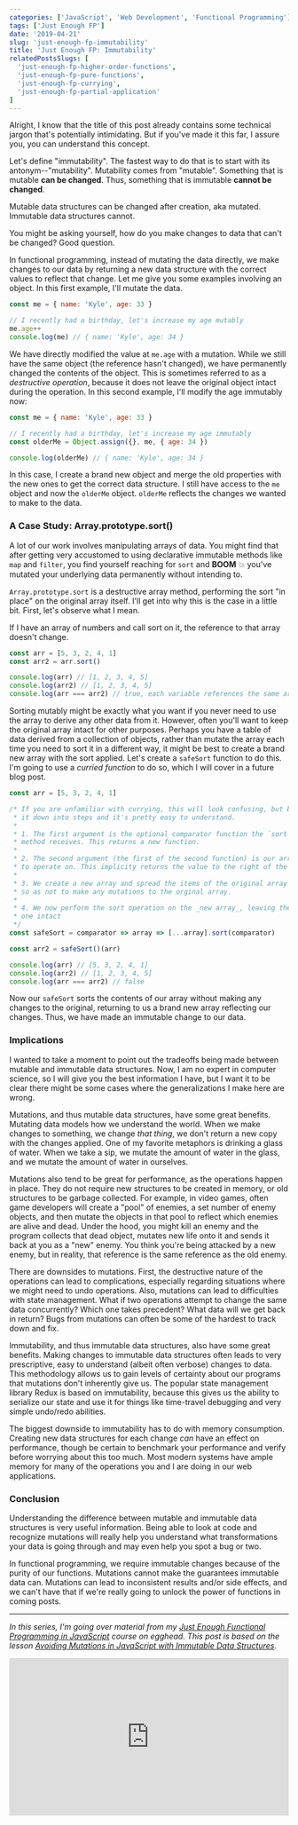 ```yaml
---
categories: ['JavaScript', 'Web Development', 'Functional Programming']
tags: ['Just Enough FP']
date: '2019-04-21'
slug: 'just-enough-fp-immutability'
title: 'Just Enough FP: Immutability'
relatedPostsSlugs: [
  'just-enough-fp-higher-order-functions',
  'just-enough-fp-pure-functions',
  'just-enough-fp-currying',
  'just-enough-fp-partial-application'
]
---
```


Alright, I know that the title of this post already contains some technical jargon that's potentially intimidating. But if you've made it this far, I assure you, you can understand this concept.

Let's define "immutability". The fastest way to do that is to start with its antonym--"mutability". Mutability comes from "mutable". Something that is mutable **can be changed**. Thus, something that is immutable **cannot be changed**.

Mutable data structures can be changed after creation, aka mutated. Immutable data structures cannot.

You might be asking yourself, how do you make changes to data that can't be changed? Good question.

In functional programming, instead of mutating the data directly, we make changes to our data by returning a new data structure with the correct values to reflect that change. Let me give you some examples involving an object. In this first example, I'll mutate the data.

```javascript
const me = { name: 'Kyle', age: 33 }

// I recently had a birthday, let's increase my age mutably
me.age++
console.log(me) // { name: 'Kyle', age: 34 }
```

We have directly modified the value at `me.age` with a mutation. While we still have the same object (the reference hasn't changed), we have permanently changed the contents of the object. This is sometimes referred to as a _destructive operation_, because it does not leave the original object intact during the operation. In this second example, I'll modify the age immutably now:

```javascript
const me = { name: 'Kyle', age: 33 }

// I recently had a birthday, let's increase my age immutably
const olderMe = Object.assign({}, me, { age: 34 })

console.log(olderMe) // { name: 'Kyle', age: 34 }
```

In this case, I create a brand new object and merge the old properties with the new ones to get the correct data structure. I still have access to the `me` object and now the `olderMe` object. `olderMe` reflects the changes we wanted to make to the data.

### A Case Study: Array.prototype.sort()

A lot of our work involves manipulating arrays of data. You might find that after getting very accustomed to using declarative immutable methods like `map` and `filter`, you find yourself reaching for `sort` and **BOOM** 💥 you've mutated your underlying data permanently without intending to.

`Array.prototype.sort` is a destructive array method, performing the sort "in place" on the original array itself. I'll get into why this is the case in a little bit. First, let's observe what I mean.

If I have an array of numbers and call sort on it, the reference to that array doesn't change.

```javascript
const arr = [5, 3, 2, 4, 1]
const arr2 = arr.sort()

console.log(arr) // [1, 2, 3, 4, 5]
console.log(arr2) // [1, 2, 3, 4, 5]
console.log(arr === arr2) // true, each variable references the same array
```

Sorting mutably might be exactly what you want if you never need to use the array to derive any other data from it. However, often you'll want to keep the original array intact for other purposes. Perhaps you have a table of data derived from a collection of objects, rather than mutate the array each time you need to sort it in a different way, it might be best to create a brand new array with the sort applied. Let's create a `safeSort` function to do this. I'm going to use a _curried function_ to do so, which I will cover in a future blog post.

```javascript
const arr = [5, 3, 2, 4, 1]

/* If you are unfamiliar with currying, this will look confusing, but break
 * it down into steps and it's pretty easy to understand.
 *
 * 1. The first argument is the optional comparator function the `sort`
 * method receives. This returns a new function.
 *
 * 2. The second argument (the first of the second function) is our array
 * to operate on. This implicity returns the value to the right of the =>
 *
 * 3. We create a new array and spread the items of the original array into it
 * so as not to make any mutations to the orginal array.
 *
 * 4. We now perform the sort operation on the _new array_, leaving the old
 * one intact
 */
const safeSort = comparator => array => [...array].sort(comparator)

const arr2 = safeSort()(arr)

console.log(arr) // [5, 3, 2, 4, 1]
console.log(arr2) // [1, 2, 3, 4, 5]
console.log(arr === arr2) // false
```

Now our `safeSort` sorts the contents of our array without making any changes to the original, returning to us a brand new array reflecting our changes. Thus, we have made an immutable change to our data.

### Implications

I wanted to take a moment to point out the tradeoffs being made between mutable and immutable data structures. Now, I am no expert in computer science, so I will give you the best information I have, but I want it to be clear there might be some cases where the generalizations I make here are wrong.

Mutations, and thus mutable data structures, have some great benefits. Mutating data models how we understand the world. When we make changes to something, we change _that thing_, we don't return a new copy with the changes applied. One of my favorite metaphors is drinking a glass of water. When we take a sip, we mutate the amount of water in the glass, and we mutate the amount of water in ourselves.

Mutations also tend to be great for performance, as the operations happen in place. They do not require new structures to be created in memory, or old structures to be garbage collected. For example, in video games, often game developers will create a "pool" of enemies, a set number of enemy objects, and then mutate the objects in that pool to reflect which enemies are alive and dead. Under the hood, you might kill an enemy and the program collects that dead object, mutates new life onto it and sends it back at you as a "new" enemy. You think you're being attacked by a new enemy, but in reality, that reference is the same reference as the old enemy.

There are downsides to mutations. First, the destructive nature of the operations can lead to complications, especially regarding situations where we might need to undo operations. Also, mutations can lead to difficulties with state management. What if two operations attempt to change the same data concurrently? Which one takes precedent? What data will we get back in return? Bugs from mutations can often be some of the hardest to track down and fix.

Immutability, and thus immutable data structures, also have some great benefits. Making changes to immutable data structures often leads to very prescriptive, easy to understand (albeit often verbose) changes to data. This methodology allows us to gain levels of certainty about our programs that mutations don't inherently give us. The popular state management library Redux is based on immutability, because this gives us the ability to serialize our state and use it for things like time-travel debugging and very simple undo/redo abilities.

The biggest downside to immutability has to do with memory consumption. Creating new data structures for each change _can_ have an effect on performance, though be certain to benchmark your performance and verify before worrying about this too much. Most modern systems have ample memory for many of the operations you and I are doing in our web applications.

### Conclusion

Understanding the difference between mutable and immutable data structures is very useful information. Being able to look at code and recognize mutations will really help you understand what transformations your data is going through and may even help you spot a bug or two.

In functional programming, we require immutable changes because of the purity of our functions. Mutations cannot make the guarantees immutable data can. Mutations can lead to inconsistent results and/or side effects, and we can't have that if we're really going to unlock the power of functions in coming posts.

---

_In this series, I'm going over material from my [Just Enough Functional Programming in JavaScript](https://egghead.io/courses/just-enough-functional-programming-in-javascript) course on egghead. This post is based on the lesson [Avoiding Mutations in JavaScript with Immutable Data Structures](https://egghead.io/lessons/javascript-avoiding-mutations-in-javascript-with-immutable-data-structures)._

<div style="position: relative; overflow: hidden; padding-top: 56.25%;">
  <iframe style="
      position: absolute;
      top: 0;
      left: 0;
      width: 100%;
      height: 100%;
      border: 0;
    "
    src="https://egghead.io/lessons/javascript-avoiding-mutations-in-javascript-with-immutable-data-structures/embed" />
</div>
